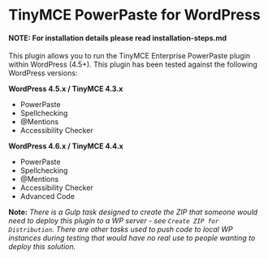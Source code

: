 # TinyMCE PowerPaste for WordPress

#### NOTE: For installation details please read installation-steps.md

This plugin allows you to run the TinyMCE Enterprise PowerPaste plugin within
WordPress (4.5+).  This plugin has been tested against the following WordPress versions:


**WordPress 4.5.x / TinyMCE 4.3.x**
 * PowerPaste
 * Spellchecking
 * @Mentions
 * Accessibility Checker
 
**WordPress 4.6.x / TinyMCE 4.4.x**
  * PowerPaste
  * Spellchecking
  * @Mentions
  * Accessibility Checker
  * Advanced Code

**Note:** *There is a Gulp task designed to create the ZIP that someone would
need to deploy this plugin to a WP server - see `Create ZIP for Distribution`.
There are other tasks used to push code to local WP instances during testing
that would have no real use to people wanting to deploy this solution.*



